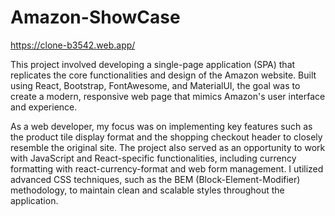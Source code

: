 # Amazon-ShowCase
https://clone-b3542.web.app/

This project involved developing a single-page application (SPA) that replicates the core functionalities and design of the Amazon website. Built using React, Bootstrap, FontAwesome, and MaterialUI, the goal was to create a modern, responsive web page that mimics Amazon's user interface and experience.

As a web developer, my focus was on implementing key features such as the product tile display format and the shopping checkout header to closely resemble the original site. The project also served as an opportunity to work with JavaScript and React-specific functionalities, including currency formatting with react-currency-format and web form management. I utilized advanced CSS techniques, such as the BEM (Block-Element-Modifier) methodology, to maintain clean and scalable styles throughout the application.
